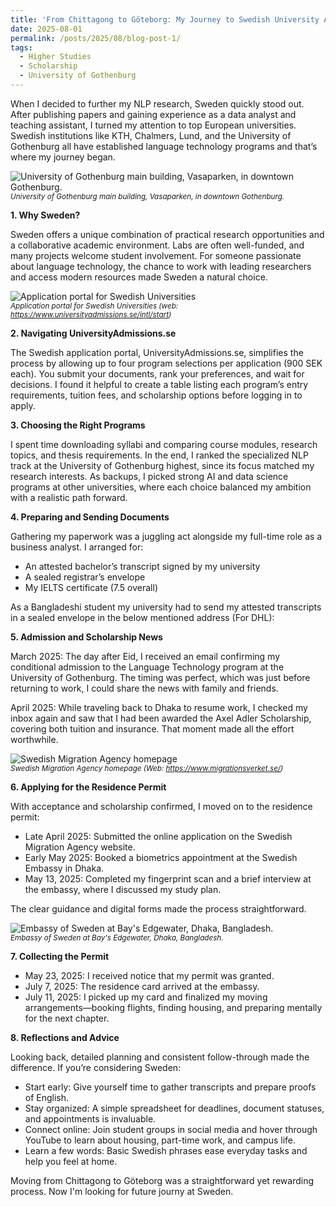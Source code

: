 ```yaml
---
title: 'From Chittagong to Göteborg: My Journey to Swedish University Admission'
date: 2025-08-01
permalink: /posts/2025/08/blog-post-1/
tags:
  - Higher Studies
  - Scholarship
  - University of Gothenburg
---
```


When I decided to further my NLP research, Sweden quickly stood out. After publishing papers and gaining experience as a data analyst and teaching assistant, I turned my attention to top European universities. Swedish institutions like KTH, Chalmers, Lund, and the University of Gothenburg all have established language technology programs and that’s where my journey began.

![University of Gothenburg main building, Vasaparken, in downtown Gothenburg.](https://adibsblogs.wordpress.com/wp-content/uploads/2025/08/image.png?w=1024)  
<sub>*University of Gothenburg main building, Vasaparken, in downtown Gothenburg.*</sub>  

**1. Why Sweden?**

Sweden offers a unique combination of practical research opportunities and a collaborative academic environment. Labs are often well-funded, and many projects welcome student involvement. For someone passionate about language technology, the chance to work with leading researchers and access modern resources made Sweden a natural choice.

![Application portal for Swedish Universities](https://adibsblogs.wordpress.com/wp-content/uploads/2025/08/image-1.png?w=1024)  
<sub>*Application portal for Swedish Universities (web: https://www.universityadmissions.se/intl/start)*</sub>  

**2. Navigating UniversityAdmissions.se**

The Swedish application portal, UniversityAdmissions.se, simplifies the process by allowing up to four program selections per application (900 SEK each). You submit your documents, rank your preferences, and wait for decisions. I found it helpful to create a table listing each program’s entry requirements, tuition fees, and scholarship options before logging in to apply.

**3. Choosing the Right Programs**

I spent time downloading syllabi and comparing course modules, research topics, and thesis requirements. In the end, I ranked the specialized NLP track at the University of Gothenburg highest, since its focus matched my research interests. As backups, I picked strong AI and data science programs at other universities, where each choice balanced my ambition with a realistic path forward.

**4. Preparing and Sending Documents**

Gathering my paperwork was a juggling act alongside my full-time role as a business analyst. I arranged for:

- An attested bachelor’s transcript signed by my university  
- A sealed registrar’s envelope  
- My IELTS certificate (7.5 overall)  

As a Bangladeshi student my university had to send my attested transcripts in a sealed envelope in the below mentioned address (For DHL):

**5. Admission and Scholarship News**

March 2025: The day after Eid, I received an email confirming my conditional admission to the Language Technology program at the University of Gothenburg. The timing was perfect, which was just before returning to work, I could share the news with family and friends.  

April 2025: While traveling back to Dhaka to resume work, I checked my inbox again and saw that I had been awarded the Axel Adler Scholarship, covering both tuition and insurance. That moment made all the effort worthwhile.

![Swedish Migration Agency homepage](https://adibsblogs.wordpress.com/wp-content/uploads/2025/08/image-3.png?w=1024)  
<sub>*Swedish Migration Agency homepage (Web: https://www.migrationsverket.se/)*</sub>  

**6. Applying for the Residence Permit**

With acceptance and scholarship confirmed, I moved on to the residence permit:

- Late April 2025: Submitted the online application on the Swedish Migration Agency website.  
- Early May 2025: Booked a biometrics appointment at the Swedish Embassy in Dhaka.  
- May 13, 2025: Completed my fingerprint scan and a brief interview at the embassy, where I discussed my study plan.  

The clear guidance and digital forms made the process straightforward.

![Embassy of Sweden at Bay's Edgewater, Dhaka, Bangladesh.](https://adibsblogs.wordpress.com/wp-content/uploads/2025/08/image-4.png?w=800)  
<sub>*Embassy of Sweden at Bay's Edgewater, Dhaka, Bangladesh.*</sub>  

**7. Collecting the Permit**

- May 23, 2025: I received notice that my permit was granted.  
- July 7, 2025: The residence card arrived at the embassy.  
- July 11, 2025: I picked up my card and finalized my moving arrangements—booking flights, finding housing, and preparing mentally for the next chapter.  

**8. Reflections and Advice**

Looking back, detailed planning and consistent follow-through made the difference. If you’re considering Sweden:

- Start early: Give yourself time to gather transcripts and prepare proofs of English.  
- Stay organized: A simple spreadsheet for deadlines, document statuses, and appointments is invaluable.  
- Connect online: Join student groups in social media and hover through YouTube to learn about housing, part-time work, and campus life.  
- Learn a few words: Basic Swedish phrases ease everyday tasks and help you feel at home.  

Moving from Chittagong to Göteborg was a straightforward yet rewarding process. Now I'm looking for future journy at Sweden.
